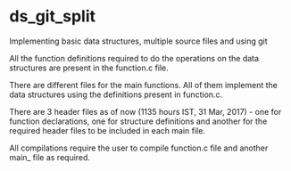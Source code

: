 # ds_git_split
Implementing basic data structures, multiple source files and using git

All the function definitions required to do the operations on the data structures are present in the function.c file.

There are different files for the main functions. All of them implement the data structures using the definitions present in function.c.

There are 3 header files as of now (1135 hours IST, 31 Mar, 2017) - one for function declarations, one for structure definitions and another for the required header files to be included in each main file.

All compilations require the user to compile function.c file and another main_ file as required.
